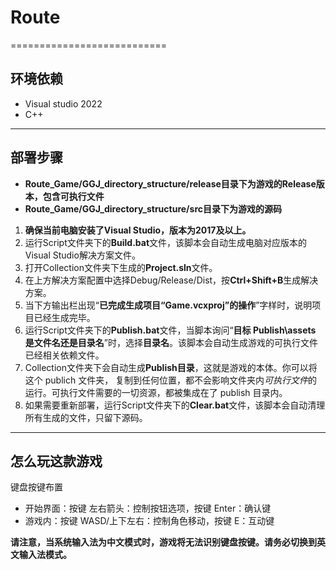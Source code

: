 
# Route

===========================

## 环境依赖

- Visual studio 2022
- C++

***

## 部署步骤

- **Route_Game/GGJ_directory_structure/release目录下为游戏的Release版本，包含可执行文件**
- **Route_Game/GGJ_directory_structure/src目录下为游戏的源码**

1. **确保当前电脑安装了Visual Studio，版本为2017及以上。**
2. 运行Script文件夹下的**Build.bat**文件，该脚本会自动生成电脑对应版本的Visual Studio解决方案文件。
3. 打开Collection文件夹下生成的**Project.sln**文件。
4. 在上方解决方案配置中选择Debug/Release/Dist，按**Ctrl+Shift+B**生成解决方案。
5. 当下方输出栏出现“**已完成生成项目“Game.vcxproj”的操作**”字样时，说明项目已经生成完毕。
6. 运行Script文件夹下的**Publish.bat**文件，当脚本询问“**目标 Publish\assets 是文件名还是目录名**”时，选择**目录名**。该脚本会自动生成游戏的可执行文件已经相关依赖文件。
7. Collection文件夹下会自动生成**Publish目录**，这就是游戏的本体。你可以将这个 publich 文件夹， 复制到任何位置，都不会影响文件夹内*可执行文件*的运行。可执行文件需要的一切资源，都被集成在了 publish 目录内。
8. 如果需要重新部署，运行Script文件夹下的**Clear.bat**文件，该脚本会自动清理所有生成的文件，只留下源码。

***

## 怎么玩这款游戏

键盘按键布置

- 开始界面：按键 左右箭头：控制按钮选项，按键 Enter：确认键
- 游戏内：按键 WASD/上下左右：控制角色移动，按键 E：互动键

**请注意，当系统输入法为中文模式时，游戏将无法识别键盘按键。请务必切换到英文输入法模式。**

